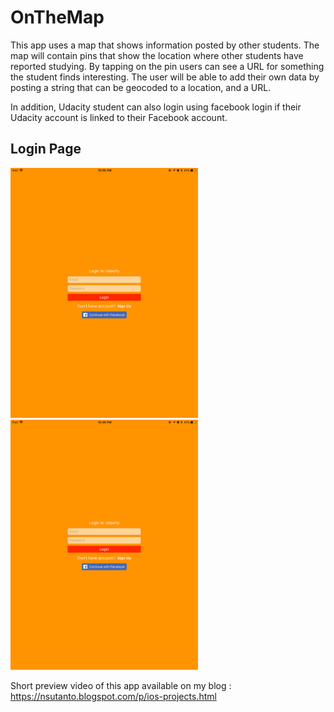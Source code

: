 # OnTheMap

This app uses a map that shows information posted by other students. The map will contain pins that show the location where other students have reported studying. By tapping on the pin users can see a URL for something the student finds interesting. The user will be able to add their own data by posting a string that can be geocoded to a location, and a URL.

In addition, Udacity student can also login using facebook login if their Udacity account is linked to their Facebook account.

## Login Page
<img src="https://github.com/nsutanto/ios-OnTheMap/blob/master/Presentation/IMG_0156.PNG" width="300">
<img src="https://github.com/nsutanto/ios-OnTheMap/blob/master/Presentation/IMG_0156.PNG" width="300">

Short preview video of this app available on my blog : https://nsutanto.blogspot.com/p/ios-projects.html

